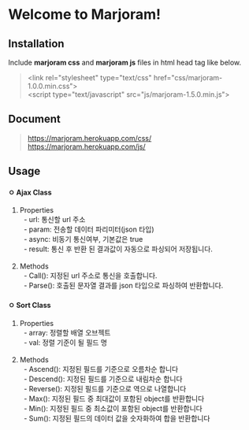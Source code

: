 Welcome to Marjoram!
===================

Installation
-------------

Include **marjoram css** and **marjoram js** files in html head tag like below.

> &lt;link rel="stylesheet" type="text/css" href="css/marjoram-1.0.0.min.css"&gt;<br>
> &lt;script type="text/javascript" src="js/marjoram-1.5.0.min.js"&gt;<br>


Document
-------------

> https://marjoram.herokuapp.com/css/<br>
> https://marjoram.herokuapp.com/js/<br>


Usage
-------------
#### ㅇ Ajax Class
1. Properties<br>
&nbsp; - url: 통신할 url 주소<br>
&nbsp; - param: 전송할 데이터 파리미터(json 타입)<br>
&nbsp; - async: 비동기 통신여부, 기본값은 true<br>
&nbsp; - result: 통신 후 반환 된 결과값이 자동으로 파싱되어 저장됩니다.<br><br>
2. Methods<br>
&nbsp; - Call(): 지정된 url 주소로 통신을 호출합니다.<br>
&nbsp; - Parse(): 호출된 문자열 결과를 json 타입으로 파싱하여 반환합니다.<br>


#### ㅇ Sort Class
1. Properties<br>
&nbsp; - array: 정렬할 배열 오브젝트<br>
&nbsp; - val: 정렬 기준이 될 필드 명<br><br>
2. Methods<br>
&nbsp; - Ascend(): 지정된 필드를 기준으로 오름차순 합니다<br>
&nbsp; - Descend(): 지정된 필드를 기준으로 내림차순 합니다<br>
&nbsp; - Reverse(): 지정된 필드를 기준으로 역으로 나열합니다<br>
&nbsp; - Max(): 지정된 필드 중 최대값이 포함된 object를 반환합니다<br>
&nbsp; - Min(): 지정된 필드 중 최소값이 포함된 object를 반환합니다<br>
&nbsp; - Sum(): 지정된 필드의 데이터 값을 숫자화하여 합을 반환합니다<br>
